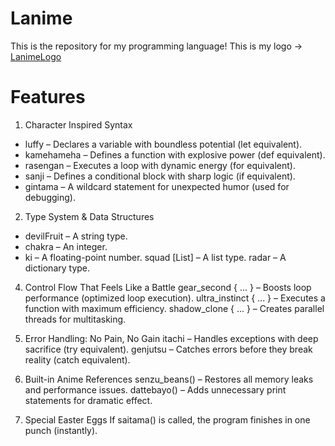 # Lanime 

This is the repository for my programming language! This is my logo ->
[LanimeLogo](https://github.com/user-attachments/assets/8ca2cab1-8ded-483a-bba4-43f742d2fae5)


# Features  
1. Character Inspired Syntax
- luffy – Declares a variable with boundless potential (let equivalent).
- kamehameha – Defines a function with explosive power (def equivalent).
- rasengan – Executes a loop with dynamic energy (for equivalent).
- sanji – Defines a conditional block with sharp logic (if equivalent).
- gintama – A wildcard statement for unexpected humor (used for debugging).

2. Type System & Data Structures
- devilFruit <String> – A string type.
- chakra <int> – An integer.
- ki <float> – A floating-point number.
squad [List] – A list type.
radar <Map> – A dictionary type.

4. Control Flow That Feels Like a Battle
gear_second { ... } – Boosts loop performance (optimized loop execution).
ultra_instinct { ... } – Executes a function with maximum efficiency.
shadow_clone { ... } – Creates parallel threads for multitasking.

6. Error Handling: No Pain, No Gain
itachi – Handles exceptions with deep sacrifice (try equivalent).
genjutsu – Catches errors before they break reality (catch equivalent).

8. Built-in Anime References
senzu_beans() – Restores all memory leaks and performance issues.
dattebayo() – Adds unnecessary print statements for dramatic effect.

10. Special Easter Eggs
If saitama() is called, the program finishes in one punch (instantly).

